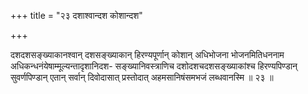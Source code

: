 +++
title = "२३ दशाश्वान्दश कोशान्दश"

+++

दशदशसङ्ख्याकानश्वान् दशसङ्ख्याकान् हिरण्यपूर्णान् कोशान् अधिभोजना भोजनमितिधननाम अधिकन्धनंयेषाम्मूल्यन्तादृशानिदश- सङ्ख्यानिवस्त्राणिच दशोदशचदशसङ्ख्याकांश्च हिरण्यपिण्डान् सुवर्णपिण्डान् एतान् सर्वान् दिवोदासात् प्रस्तोदात् अहमसानिषंसमभजं लब्धवानस्मि ॥ २३ ॥